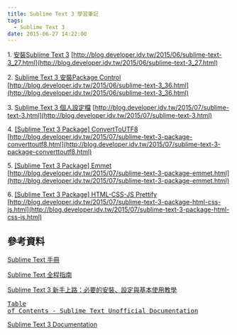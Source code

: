 ```yaml
---
title: Sublime Text 3 學習筆記
tags:
  - Sublime Text 3
date: 2015-06-27 14:22:00
---
```


1\. [安裝Sublime Text 3](http://blog.developer.idv.tw/2015/06/sublime-text-3_27.html)
[http://blog.developer.idv.tw/2015/06/sublime-text-3_27.html](http://blog.developer.idv.tw/2015/06/sublime-text-3_27.html)

2\. [Sublime Text 3 安裝Package Control](http://blog.developer.idv.tw/2015/06/sublime-text-3_36.html)
[http://blog.developer.idv.tw/2015/06/sublime-text-3_36.html](http://blog.developer.idv.tw/2015/06/sublime-text-3_36.html)

3\. [Sublime Text 3 個人設定檔](http://blog.developer.idv.tw/2015/07/sublime-text-3.html)
[http://blog.developer.idv.tw/2015/07/sublime-text-3.html](http://blog.developer.idv.tw/2015/07/sublime-text-3.html)

4\. [[Sublime Text 3 Package] ConvertToUTF8](http://blog.developer.idv.tw/2015/07/sublime-text-3-package-converttoutf8.html)
[http://blog.developer.idv.tw/2015/07/sublime-text-3-package-converttoutf8.html](http://blog.developer.idv.tw/2015/07/sublime-text-3-package-converttoutf8.html)

5\. [[Sublime Text 3 Package] Emmet](http://blog.developer.idv.tw/2015/07/sublime-text-3-package-emmet.html)
[http://blog.developer.idv.tw/2015/07/sublime-text-3-package-emmet.html](http://blog.developer.idv.tw/2015/07/sublime-text-3-package-emmet.html)

6\. [[Sublime Text 3 Package] HTML-CSS-JS Prettify](http://blog.developer.idv.tw/2015/07/sublime-text-3-package-html-css-js.html)
[http://blog.developer.idv.tw/2015/07/sublime-text-3-package-html-css-js.html](http://blog.developer.idv.tw/2015/07/sublime-text-3-package-html-css-js.html)

## 參考資料
[Sublime Text 手冊](http://docs.sublimetext.tw/)

[Sublime Text 全程指南](http://zh.lucida.me/blog/sublime-text-complete-guide/)

[Sublime Text 3 新手上路：必要的安裝、設定與基本使用教學](http://blog.miniasp.com/post/2014/01/07/Useful-tool-Sublime-Text-3-Quick-Start.aspx)

<span style="font-family: monospace; white-space: pre-wrap;">[Table of Contents - Sublime Text Unofficial Documentation](http://sublime-text-unofficial-documentation.readthedocs.org/en/latest/#)</span>

[Sublime Text 3 Documentation](http://www.sublimetext.com/docs/3/)